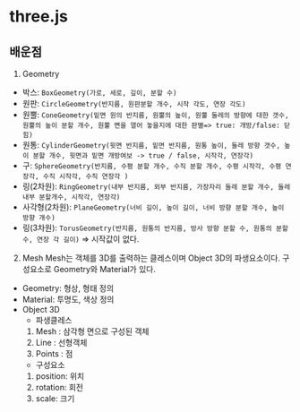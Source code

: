 # three.js

## 배운점

1. Geometry

- 박스: `BoxGeometry(가로, 세로, 깊이, 분할 수)`
- 원판: `CircleGeometry(반지름, 원판분할 개수, 시작 각도, 연장 각도)`
- 원뿔: `ConeGeometry(밑면 원의 반지름, 원뿔의 높이, 원뿔 둘레의 방향에 대한 갯수, 원뿔의 높이 분할 개수, 원뿔 면을 열어 놓을지에 대한 판별=> true: 개방/false: 닫힘)`
- 원통: `CylinderGeometry(윗면 반지름, 밑면 반지름, 원통 높이, 둘레 방향 갯수, 높이 분할 개수, 윗면과 밑면 개방여보 -> true / false, 시작각, 연장각)`
- 구: `SphereGeometry(반지름, 수평 분할 개수, 수직 분할 개수, 수평 시작각, 수평 연장각, 수직 시작각, 수직 연장각 )`
- 링(2차원): `RingGeometry(내부 반지름, 외부 반지름, 가장자리 둘레 분할 개수, 둘레 내부 분할개수, 시작각, 연장각)`
- 사각형(2차원): `PlaneGeometry(너비 길이, 높이 길이, 너비 방향 분할 개수, 높이 방향 개수)`
- 링(3차원): `TorusGeometry(반지름, 원통의 반지름, 방사 방향 분할 수, 원통의 분할 수, 연장 각 길이)` => 시작값이 없다.

2. Mesh
   Mesh는 객체를 3D를 출력하는 클레스이며 Object 3D의 파생요소이다. 구성요소로 Geometry와 Material가 있다.

- Geometry: 형상, 형태 정의
- Material: 투명도, 색상 정의
- Object 3D
  - 파생클레스
  1. Mesh : 삼각형 면으로 구성된 객체
  2. Line : 선형객체
  3. Points : 점
  - 구성요소
  1. position: 위치
  2. rotation: 회전
  3. scale: 크기
